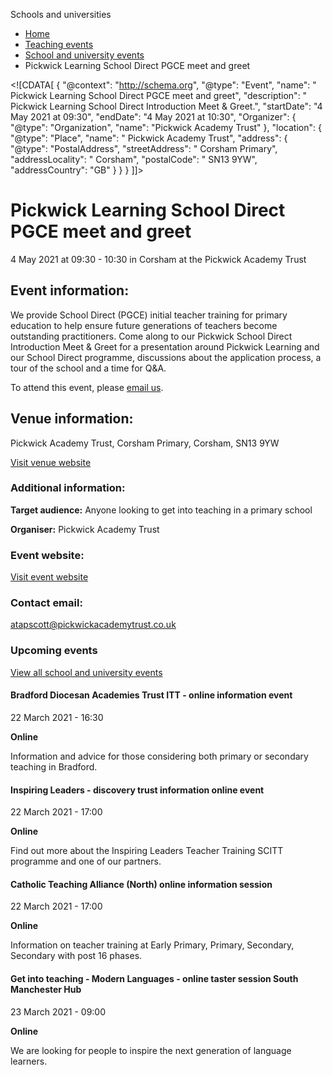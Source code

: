 Schools and universities

*   [Home](/)
*   [Teaching events](/teaching-events)
*   [School and university events](/teaching-events/training-provider-events)
*   Pickwick Learning School Direct PGCE meet and greet

<!\[CDATA\[ { "@context": "http://schema.org", "@type": "Event", "name": " Pickwick Learning School Direct PGCE meet and greet", "description": " Pickwick Learning School Direct Introduction Meet &amp; Greet.", "startDate": "4 May 2021 at 09:30", "endDate": "4 May 2021 at 10:30", "Organizer": { "@type": "Organization", "name": "Pickwick Academy Trust" }, "location": { "@type": "Place", "name": " Pickwick Academy Trust", "address": { "@type": "PostalAddress", "streetAddress": " Corsham Primary", "addressLocality": " Corsham", "postalCode": " SN13 9YW", "addressCountry": "GB" } } } \]\]>

Pickwick Learning School Direct PGCE meet and greet
===================================================

4 May 2021 at 09:30 - 10:30 in Corsham at the Pickwick Academy Trust

Event information:
------------------

We provide School Direct (PGCE) initial teacher training for primary education to help ensure future generations of teachers become outstanding practitioners. Come along to our Pickwick School Direct Introduction Meet & Greet for a presentation around Pickwick Learning and our School Direct programme, discussions about the application process, a tour of the school and a time for Q&A.

To attend this event, please [email us](mailto:atapscott@pickwickacademytrust.co.uk).

Venue information:
------------------

Pickwick Academy Trust, Corsham Primary, Corsham, SN13 9YW

[Visit venue website](https://www.pltsa.co.uk/school-direct-itt "Pickwick Academy Trust")

### Additional information:

**Target audience:** Anyone looking to get into teaching in a primary school

**Organiser:** Pickwick Academy Trust

### Event website:

[Visit event website](https://www.pltsa.co.uk/school-direct-itt)

### Contact email:

[atapscott@pickwickacademytrust.co.uk](mailto:atapscott@pickwickacademytrust.co.uk)

### Upcoming events

[View all school and university events](/teaching-events/training-provider-events)

[](/teaching-events/training-provider-events/210322-bradford-diocesan-academies-trust-itt-online-information-event)

#### Bradford Diocesan Academies Trust ITT - online information event

22 March 2021 - 16:30

**Online**

Information and advice for those considering both primary or secondary teaching in Bradford.

[](/teaching-events/training-provider-events/210322-inspiring-leaders-discovery-trust-information-online-event)

#### Inspiring Leaders - discovery trust information online event

22 March 2021 - 17:00

**Online**

Find out more about the Inspiring Leaders Teacher Training SCITT programme and one of our partners.

[](/teaching-events/training-provider-events/210322-catholic-teaching-alliance-north-online-information-session)

#### Catholic Teaching Alliance (North) online information session

22 March 2021 - 17:00

**Online**

Information on teacher training at Early Primary, Primary, Secondary, Secondary with post 16 phases.

[](/teaching-events/training-provider-events/210323-get-into-teaching-modern-languages-online-taster-session-south-manchester-hub)

#### Get into teaching - Modern Languages - online taster session South Manchester Hub

23 March 2021 - 09:00

**Online**

We are looking for people to inspire the next generation of language learners.
